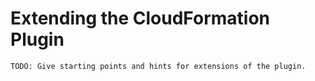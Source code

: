 # Extending the CloudFormation Plugin

    TODO: Give starting points and hints for extensions of the plugin.
